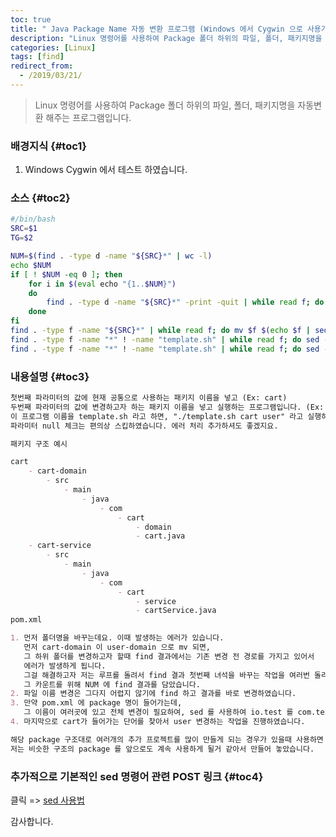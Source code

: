 ```yaml
---
toc: true
title: " Java Package Name 자동 변환 프로그램 (Windows 에서 Cygwin 으로 사용가능)"
description: "Linux 명령어를 사용하여 Package 폴더 하위의 파일, 폴더, 패키지명을 자동변환 해주는 프로그램입니다."
categories: [Linux]
tags: [find]
redirect_from:
  - /2019/03/21/
---
```


> Linux 명령어를 사용하여 Package 폴더 하위의 파일, 폴더, 패키지명을 자동변환 해주는 프로그램입니다.

### 배경지식 {#toc1}

1. Windows Cygwin 에서 테스트 하였습니다.

### 소스 {#toc2}

```bash
#/bin/bash
SRC=$1
TG=$2

NUM=$(find . -type d -name "${SRC}*" | wc -l)
echo $NUM
if [ ! $NUM -eq 0 ]; then
	for i in $(eval echo "{1..$NUM}")
	do
		find . -type d -name "${SRC}*" -print -quit | while read f; do mv $f $(echo $f | sed "s/${SRC}/${TG}/"); done
	done
fi
find . -type f -name "${SRC}*" | while read f; do mv $f $(echo $f | sed "s/${SRC}/${TG}/"); done
find . -type f -name "*" ! -name "template.sh" | while read f; do sed -i "s/io.test/com.test.main/g" $f; done
find . -type f -name "*" ! -name "template.sh" | while read f; do sed -i "s/${SRC}/${TG}/g" $f; done

```

### 내용설명 {#toc3}

```md
첫번째 파라미터의 값에 현재 공통으로 사용하는 패키지 이름을 넣고 (Ex: cart)
두번째 파라미터의 값에 변경하고자 하는 패키지 이름을 넣고 실행하는 프로그램입니다. (Ex: user)
이 프로그램 이름을 template.sh 라고 하면, "./template.sh cart user" 라고 실행하면 됩니다.
파라미터 null 체크는 편의상 스킵하였습니다. 에러 처리 추가하셔도 좋겠지요.

패키지 구조 예시

cart
    - cart-domain
        - src
            - main
                - java
                    - com
                        - cart
                            - domain
                            - cart.java
    - cart-service
        - src
            - main
                - java
                    - com
                        - cart
                            - service
                            - cartService.java                            
pom.xml

1. 먼저 폴더명을 바꾸는데요. 이때 발생하는 에러가 있습니다.
   먼저 cart-domain 이 user-domain 으로 mv 되면, 
   그 하위 폴더를 변경하고자 할때 find 결과에서는 기존 변경 전 경로를 가지고 있어서
   에러가 발생하게 됩니다.
   그걸 해결하고자 저는 루프를 돌려서 find 결과 첫번째 녀석을 바꾸는 작업을 여러번 돌리도록 하였습니다.
   그 카운트를 위해 NUM 에 find 결과를 담았습니다.
2. 파일 이름 변경은 그다지 어렵지 않기에 find 하고 결과를 바로 변경하였습니다.
3. 만약 pom.xml 에 package 명이 들어가는데, 
   그 이름이 여러곳에 있고 전체 변경이 필요하여, sed 를 사용하여 io.test 를 com.test.main 으로 변경하는 코드를 작성하였습니다.
4. 마지막으로 cart가 들어가는 단어를 찾아서 user 변경하는 작업을 진행하였습니다.

해당 package 구조대로 여러개의 추가 프로젝트를 많이 만들게 되는 경우가 있을때 사용하면 좋습니다.
저는 비슷한 구조의 package 를 앞으로도 계속 사용하게 될거 같아서 만들어 놓았습니다.

```

### 추가적으로 기본적인 sed 명령어 관련 POST 링크 {#toc4}

클릭 => [sed 사용법](https://marindie.github.io/linux/Sed-Replace-Text-Sample-EN/) 

감사합니다.

[^1]: This is a footnote.

[kramdown]: https://kramdown.gettalong.org/
[My Blog]: https://marindie.github.io



